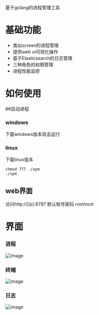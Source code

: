 基于golang的进程管理工具

# 基础功能
- 类似screen的进程管理
- 提供web ui可视化操作
- 基于Elasticsearch的日志管理
- 三种角色的权限管理
- 进程性能监控

# 如何使用
##启动进程
### windows
下载windows版本双击运行
### linux
下载linux版本
```
chmod 777 ./xpm
./xpm
```
## web界面
访问http://[ip]:8797
默认账号密码 root/root

# 界面
### 进程
![image](https://github.com/lzh-1625/x_process_manager/assets/59822923/50f31b99-41d4-4d8c-88fe-20c978385155)

### 终端
![image](https://github.com/lzh-1625/x_process_manager/assets/59822923/63eb6bec-353f-4d12-a1d9-95d89fccdac3)

### 日志
![image](https://github.com/lzh-1625/x_process_manager/assets/59822923/6af8e228-7709-45c5-aba8-4b61dc825026)
